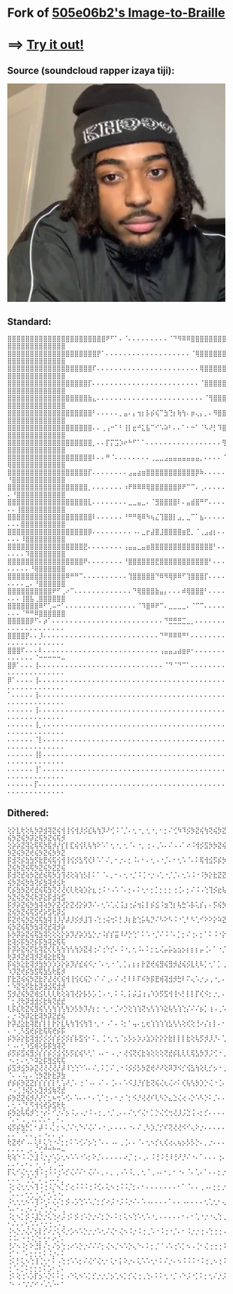 # Fork of [505e06b2's Image-to-Braille](https://github.com/505e06b2/Image-to-Braille)

# ==> [Try it out!](https://zurrty.neocities.org/braille/)

## Source (soundcloud rapper izaya tiji):
![soundcloud rapper izaya tiji](tiji.jpg)


## Standard:

⣿⣿⣿⣿⣿⣿⣿⣿⣿⣿⣿⣿⣿⣿⣿⣿⣿⣿⣿⣿⣿⣿⠟⠋⠁⠄⠈⠄⠄⠄⠄⠄⠄⠄⠄⠄⠈⠙⠻⠿⠿⣿⣿⣿⣿⣿⣿⣿⣿⣿⣿⣿⣿⣿⣿⣿⣿⣿⣿⣿⣿⣿
⣿⣿⣿⣿⣿⣿⣿⣿⣿⣿⣿⣿⣿⣿⣿⣿⣿⣿⣿⣿⡟⠁⠄⠄⠄⠄⠄⠄⠄⠄⠄⠄⠄⠄⠄⠄⠄⠄⠄⠄⠄⠈⢿⣿⣿⣿⣿⣿⣿⣿⣿⣿⣿⣿⣿⣿⣿⣿⣿⣿⣿⣿
⣿⣿⣿⣿⣿⣿⣿⣿⣿⣿⣿⣿⣿⣿⣿⣿⣿⣿⣿⠏⠄⠄⠄⠄⠄⠄⠄⠄⠄⠄⠄⠄⠄⠄⠄⠄⠄⠄⠄⠄⠄⠄⠄⢿⣿⣿⣿⣿⣿⣿⣿⣿⣿⣿⣿⣿⣿⣿⣿⣿⣿⣿
⣿⣿⣿⣿⣿⣿⣿⣿⣿⣿⣿⣿⣿⣿⣿⣿⣿⣿⡏⠄⠄⠄⠄⠄⠄⠄⠄⠄⠄⠄⠄⠄⠄⠄⠄⠄⠄⠄⠄⠄⠄⠄⠄⠈⣿⣿⣿⣿⣿⣿⣿⣿⣿⣿⣿⣿⣿⣿⣿⣿⣿⣿
⣿⣿⣿⣿⣿⣿⣿⣿⣿⣿⣿⣿⣿⣿⣿⣿⣿⣿⣷⣄⠄⠄⠄⠄⠄⠄⠄⠄⠄⠄⠄⠄⠄⠄⠄⠄⠄⠄⠄⠄⠄⠄⠄⠄⠈⢻⣿⣿⣿⣿⣿⣿⣿⣿⣿⣿⣿⣿⣿⣿⣿⣿
⣿⣿⣿⣿⣿⣿⣿⣿⣿⣿⣿⣿⣿⣿⣿⣿⣿⣿⣿⠃⠄⠄⠄⠄⠄⡀⣤⠄⡄⢲⡆⡧⡮⢮⠉⣳⢙⡆⢷⢳⠄⡶⢄⡄⡀⠄⠻⣿⣿⣿⣿⣿⣿⣿⣿⣿⣿⣿⣿⣿⣿⣿
⣿⣿⣿⣿⣿⣿⣿⣿⣿⣿⣿⣿⣿⣿⣿⣿⣿⣿⣿⠄⠄⢀⢠⠒⠁⠃⢸⡇⣖⠚⣅⣧⠉⠊⠡⠵⠃⠄⠄⠁⠂⠒⠁⠈⠣⠜⡃⠹⣿⣿⣿⣿⣿⣿⣿⣿⣿⣿⣿⣿⣿⣿
⣿⣿⣿⣿⣿⣿⣿⣿⣿⣿⣿⣿⣿⣿⣿⣿⣿⣿⣿⡀⠄⠄⡏⡍⣩⡱⠖⠓⠋⠁⠁⠄⠄⠄⠄⠄⠄⠄⠄⠄⠄⠄⠄⠄⠄⠄⠄⠄⢻⣿⣿⣿⣿⣿⣿⣿⣿⣿⣿⣿⣿⣿
⣿⣿⣿⣿⣿⣿⣿⣿⣿⣿⣿⣿⣿⣿⣿⣿⣿⣿⣿⠇⠄⠄⠛⠈⠄⠄⠄⠄⠄⠄⠄⠄⢀⣀⣀⣠⣤⣤⣤⣤⣤⣤⣤⡀⠄⠄⠄⠄⠈⢿⣿⣿⣿⣿⣿⣿⣿⣿⣿⣿⣿⣿
⣿⣿⣿⣿⣿⣿⣿⣿⣿⣿⣿⣿⣿⣿⣿⣿⣿⣿⡏⠄⠄⠄⠄⠄⠄⠄⠄⣠⣤⣴⣶⣿⣿⣿⣿⣿⣿⣿⣿⣿⣿⣿⡿⠷⠄⠄⠄⠄⠄⠘⣿⣿⣿⣿⣿⣿⣿⣿⣿⣿⣿⣿
⣿⣿⣿⣿⣿⣿⣿⣿⣿⣿⣿⣿⣿⣿⣿⣿⣿⣿⡀⠄⠄⠄⠄⠄⠄⠄⠰⠟⠿⠿⠿⢿⣿⣿⣿⣿⣿⣿⡿⠟⠉⠉⠄⢀⠄⠄⠄⠄⠄⠄⠘⣿⣿⣿⣿⣿⣿⣿⣿⣿⣿⣿
⣿⣿⣿⣿⣿⣿⣿⣿⣿⣿⣿⣿⣿⣿⣿⣿⣿⣿⣇⠄⠄⠄⠄⠄⠄⠄⠄⣀⣀⣤⣀⠄⠈⣻⣿⣿⣿⣿⠇⠄⣤⣾⣿⠛⠋⠄⠄⠄⠄⠄⠄⢸⣿⣿⣿⣿⣿⣿⣿⣿⣿⣿
⣿⣿⣿⣿⣿⣿⣿⣿⣿⣿⣿⣿⣿⣿⣿⣿⣿⣿⣿⠇⠄⠄⠄⠄⠄⠄⠘⠛⠛⢿⠿⠳⢦⣌⢹⣿⣿⡇⣠⡀⣀⠉⠁⣦⠄⠄⠄⠄⠄⠄⠄⠄⣿⣿⣿⣿⣿⣿⣿⣿⣿⣿
⣿⣿⣿⣿⣿⣿⣿⣿⣿⣿⣿⣿⣿⣿⣿⣿⣿⣿⡿⠄⠄⠄⠄⠄⠄⠄⠄⠄⠠⠄⣀⡖⣼⣿⣸⣿⣿⣿⣿⣶⣟⡀⠈⢀⣠⣴⡆⠄⠄⠄⠄⠄⠸⣿⣿⣿⣿⣿⣿⣿⣿⣿
⣿⣿⣿⣿⣿⣿⣿⣿⣿⣿⣿⣿⣿⣿⣿⣿⣿⣟⠄⠄⠄⠄⠄⠄⠄⠄⢠⣤⣤⣀⣤⣶⣿⣿⣿⣿⣿⣿⣿⣿⣿⣿⣿⣿⣿⣿⠃⠄⠄⠄⠄⠄⠄⠹⣿⣿⣿⣿⣿⣿⣿⣿
⣿⣿⣿⣿⣿⣿⣿⣿⣿⣿⣿⣿⣿⣿⣿⣿⣿⠟⠄⠄⠄⠄⠄⠄⠄⠄⠘⣿⣿⣿⣿⣿⣿⣟⣿⣿⣿⣿⣿⣿⣿⣿⣿⣿⣿⠃⠄⠄⠄⠄⠄⠄⠄⠄⠘⢿⣿⣿⣿⣿⣿⣿
⣿⣿⣿⣿⣿⣿⣿⣿⣿⣿⣿⣿⣿⠿⠛⠛⠉⠄⠄⠄⠄⠄⠄⠄⠄⠄⠄⢹⣿⣿⣿⣿⣿⠙⠿⠻⢿⡿⠿⠋⢹⣿⣿⣿⡏⠄⠄⠄⠄⠄⠄⠄⠄⣀⠄⠘⣿⣿⣿⣿⣿⣿
⣿⣿⣿⣿⣿⣿⣿⣿⣿⣿⠟⠋⢀⠔⠉⠄⠄⠄⠄⠄⠄⠄⠄⠄⠄⠄⠄⠄⠙⢿⣿⣿⣿⣷⣤⡄⠄⠄⠄⠾⢿⣿⣿⣿⠃⠄⠄⠄⠄⠄⠄⠄⢸⣿⣧⢀⣿⣿⣿⣿⣿⣿
⣿⣿⣿⣿⣿⣿⣿⠿⠋⢁⠤⠒⠁⠄⠄⠄⠄⠄⠄⠄⠄⠄⠄⠄⠄⠄⠄⠄⠄⠈⠹⣿⠿⠟⠉⠄⣀⣀⣀⣀⠄⠈⠉⠉⠄⠄⠄⠄⠄⠄⠄⠄⠈⠛⠛⠿⣿⣿⣿⣿⣿⣿
⣿⣿⣿⣿⣿⡿⠋⠄⡴⠁⠄⠄⠄⠄⠄⠄⠄⠄⠄⠄⠄⠄⠄⠄⠄⠄⠄⠄⠄⠄⠄⠄⠄⠄⠄⠙⣛⣛⣛⣉⣀⡀⠄⠄⠄⠄⠄⠄⠄⠄⠄⠄⠄⠄⠄⠄⠄⠄⠄⠄⠄⠄
⣿⣿⣿⣿⡟⠄⠄⡸⠄⠄⠄⠄⠄⠄⠄⠄⠄⠄⠄⠄⠄⠄⠄⠄⠄⠄⠄⠄⠄⠄⠄⠄⠄⠄⠙⠛⠿⠿⠿⠛⠃⠄⠄⠄⠄⠄⠄⠄⠄⠄⠄⠄⠄⠄⠄⠄⠄⠄⠄⠄⠄⠄
⣿⣿⣿⠏⠄⠄⠄⠇⠄⠄⠄⠄⠄⠄⠄⠄⠄⠄⠄⠄⠄⠄⠄⠄⠄⠄⠄⠄⠄⠄⠄⠄⠄⠄⢠⣤⣤⣠⣴⣶⡶⠂⠄⠄⠄⠄⠄⠄⠄⠄⠄⠄⠄⠄⠄⠈⠒⠒⠒⠒⠒⠤
⣿⡿⠁⠄⠄⠄⢸⠄⠄⠄⠄⠄⠄⠄⠄⠄⠄⠄⠄⠄⠄⠄⠄⠄⠄⠄⠄⠄⠄⠄⠄⠄⠄⠄⠄⠈⠙⠈⠙⠉⠁⠄⠄⠄⠄⠄⠄⠄⠄⠄⠄⠄⠄⠄⠄⠄⠄⠄⠄⠄⠄⠄
⡿⠁⠄⠄⠄⠄⢸⠄⠄⠄⠄⠄⠄⠄⠄⠄⠄⠄⠄⠄⠄⠄⠄⠄⠄⠄⠄⠄⠄⠄⠄⠄⠄⠄⠄⠄⠄⠄⠄⠄⠄⠄⠄⠄⠄⠄⠄⠄⠄⠄⠄⠄⠄⠄⠄⠄⠄⠄⠄⠄⠄⠄
⠁⠄⠄⠄⠄⠄⢸⠄⠄⠄⠄⠄⠄⠄⠄⠄⠄⠄⠄⠄⠄⠄⠄⠄⠄⠄⠄⠄⠄⠄⠄⠄⠄⠄⠄⠄⠄⠄⠄⠄⠄⠄⠄⠄⠄⠄⠄⠄⠄⠄⠄⠄⠄⠄⠄⠄⠄⠄⠄⠄⠄⠄
⠄⠄⠄⠄⠄⠄⢸⠄⠄⠄⠄⠄⠄⠄⠄⠄⠄⠄⠄⠄⠄⠄⠄⠄⠄⠄⠄⠄⠄⠄⠄⠄⠄⠄⠄⠄⠄⠄⠄⠄⠄⠄⠄⠄⠄⠄⠄⠄⠄⠄⠄⠄⠄⠄⠄⠄⠄⠄⠄⠄⠄⠄
⠄⠄⠄⠄⠄⠄⢸⡀⠄⠄⠄⠄⠄⠄⠄⠄⠄⠄⠄⠄⠄⠄⠄⠄⠄⠄⠄⠄⠄⠄⠄⠄⠄⠄⠄⠄⠄⠄⠄⠄⠄⠄⠄⠄⠄⠄⠄⠄⠄⠄⠄⠄⠄⠄⠄⠄⠄⠄⠄⠄⠄⠄
⠄⠄⠄⠄⠄⠄⠈⡇⠄⠄⠄⠄⠄⠄⠄⠄⠄⠄⠄⠄⠄⠄⠄⠄⠄⠄⠄⠄⠄⠄⠄⠄⠄⠄⠄⠄⠄⠄⠄⠄⠄⠄⠄⠄⠄⠄⠄⠄⠄⠄⠄⠄⠄⠄⠄⠄⠄⠄⠄⠄⠄⠄
⠄⠄⠄⠄⠄⠄⢸⡇⠄⠄⠄⠄⠄⠄⠄⠄⠄⠄⠄⠄⠄⠄⠄⠄⠄⠄⠄⠄⠄⠄⠄⠄⠄⠄⠄⠄⠄⠄⠄⠄⠄⠄⠄⠄⠄⠄⠄⠄⠄⠄⠄⠄⠄⠄⠄⠄⠄⠄⠄⠄⠄⠄
⠄⠄⠄⠄⠄⠄⢸⠁⠄⠄⠄⠄⠄⠄⠄⠄⠄⠄⠄⠄⠄⠄⠄⠄⠄⠄⠄⠄⠄⠄⠄⠄⠄⠄⠄⠄⠄⠄⠄⠄⠄⠄⠄⠄⠄⠄⠄⠄⠄⠄⠄⠄⠄⠄⠄⠄⠄⠄⠄⠄⠄⠄
⠄⠄⠄⠄⠄⠄⡏⠄⠄⠄⠄⠄⠄⠄⠄⠄⠄⠄⠄⠄⠄⠄⠄⠄⠄⠄⠄⠄⠄⠄⠄⠄⠄⠄⠄⠄⠄⠄⠄⠄⠄⠄⠄⠄⠄⠄⠄⠄⠄⠄⠄⠄⠄⠄⠄⠄⠄⠄⠄⠄⠄⠄

## Dithered:

⢕⡕⣇⢗⢕⢧⡳⡽⣺⢽⣝⢮⢺⢸⢪⢺⡸⡪⣎⢧⢳⡹⠜⢊⠨⠈⡈⠄⢂⠐⡀⢂⠐⡀⠂⡂⠌⢊⠳⠹⡪⡳⣝⢮⢳⢝⢮⡳⣝⢮⡳⣝⢮⡳⡽⣕⢯⡳⣝⢮⢯⡺
⢕⡵⡵⣝⢽⣕⢯⢯⡳⣯⡺⡜⡎⡇⣏⢮⢪⢇⢧⢳⠕⠡⠁⢂⠐⡀⢂⠈⠄⠐⡀⢐⠠⢀⠡⠄⠌⠠⠠⠁⠔⠨⢺⡪⣫⡳⡳⣝⢮⡳⣝⢮⡳⣝⢞⢮⡳⣝⢮⡳⡳⣝
⡯⣺⢝⡮⣳⣳⡫⣗⣟⢮⢯⢪⢺⢸⢪⡪⣣⢫⢎⠇⠡⠁⠌⡀⠂⡐⠄⡂⠨⠄⠂⠄⢂⠠⠐⡈⠄⠂⢂⠡⠈⠄⠅⢯⢺⣪⡫⡮⡳⣝⢮⡳⣝⢮⢯⡳⣝⢮⡳⣝⣝⢮
⡯⣺⢝⣞⢵⡳⣝⣞⢮⢯⡳⣱⢹⢜⢕⢵⢱⡣⡇⠅⠁⠈⠄⡀⠂⠄⢂⠐⡈⠨⢈⠐⡐⠠⢁⠐⡈⡈⠄⢂⠡⠨⠐⠨⡳⡕⣗⣝⣝⢮⡳⣝⢮⡳⣳⢝⡮⣳⢽⡺⣪⢗
⢏⡮⣳⡳⣝⢞⣞⢮⢯⣳⢝⢜⢜⢎⢇⢗⢵⡱⡕⣆⢐⠨⠐⠠⠡⠈⠄⡂⠄⠅⢂⠂⡂⡁⡂⡂⡂⢐⢈⠄⡂⠌⠨⠠⢑⢹⡪⣖⢧⡳⣝⢮⡳⣝⢮⢗⡽⣕⡯⣺⢵⣫
⡯⡺⡵⣝⢮⡳⣳⢽⢵⡳⡕⣝⢜⡕⣝⢜⡕⡵⡹⠌⠄⢂⠡⢁⢌⢨⣰⢐⡬⢲⡅⡇⡮⣪⠨⣲⢙⡆⢧⣓⠡⡧⢅⡎⡄⠄⡫⢮⡳⣝⢮⡳⣝⢮⢯⣫⢞⡵⣫⢗⡽⣪
⡯⣝⢞⢮⡳⣝⢮⢯⣳⢽⢸⡸⡜⡼⡸⡪⡺⣸⢹⠠⢑⢐⢬⢒⠅⡃⡸⡆⣗⢑⡥⢧⡙⠌⠣⠕⠣⠨⠐⢁⠃⠣⢁⠊⠕⠕⡕⠵⣝⢮⡳⣝⢮⢯⡳⣳⢽⢝⣞⢽⡺⡵
⡧⡳⡽⡵⣝⢮⢯⣳⢽⢕⢕⢕⡕⡵⡹⡜⡵⡱⣣⡑⡐⠨⡎⡎⣭⠸⠜⡑⢑⠁⠅⠡⠐⡈⠌⠨⠈⠄⡁⡂⠌⢐⠄⡂⠁⠅⠨⠐⡕⣗⢽⡪⡯⣳⢝⡮⡯⣳⢽⣕⢯⢯
⡗⡽⡵⣝⢮⡫⣗⢽⣝⢎⢇⢧⢳⢱⢣⢳⡱⣝⢼⢐⠌⢐⠑⡊⠄⠨⠐⡀⢂⠨⠄⠅⡂⣂⢌⡤⡥⣢⣢⡢⡆⡆⡆⡤⢈⠄⠁⠐⡈⢗⡽⡺⣝⣞⢽⡺⣝⢾⣕⣗⢯⣳
⡯⢮⡳⣕⣗⢽⡺⣳⡳⡱⡱⡱⡕⡵⡹⡜⣎⢮⠪⡐⠈⠄⢂⠐⠈⡀⡁⡄⡆⡆⡗⣝⢞⢮⣻⢮⣻⡺⣜⢮⡪⣇⢇⠧⡁⢂⠁⡁⢀⠱⡹⣝⢞⡮⣳⣫⢯⣳⣣⢗⣯⡺
⡏⣗⣝⢮⢮⡳⣝⣗⡝⣜⢜⢎⢮⢺⢸⢪⢎⢮⡑⠠⠁⠌⢀⠄⠌⠠⡃⠇⠇⠏⠮⡳⡯⣟⢾⢽⣺⡺⣓⠇⠍⢄⠡⡐⡠⢀⠐⡀⠄⠂⠱⣝⢵⡫⣗⣗⡽⣺⣪⢯⣺⡺
⣫⡺⣜⢮⡳⣝⢾⣪⢇⢇⢇⢗⢕⢵⢹⢜⡕⡧⡣⡡⢈⠠⠐⡀⠅⠨⡀⡅⡬⣨⢰⢠⠱⡱⡫⣫⢺⢸⠢⡃⡇⡇⡏⢎⠪⡂⡐⡀⠄⠁⡂⢜⢗⡽⣺⣺⡪⣗⢷⢝⣞⣞
⢇⡯⣎⢗⣝⢮⣻⢮⢣⢣⢳⢱⢣⢳⡱⡣⡳⡹⡜⡆⡂⠐⡀⠂⡈⠔⡑⢕⢱⢱⢝⢢⢣⢱⠱⣕⢧⢣⢱⢑⡌⠌⠌⡦⡁⢰⠠⢀⠡⠄⡐⠨⡳⡽⣕⣗⢽⡳⡽⣝⣞⢮
⡗⡽⣜⣕⣗⢽⣟⡎⡇⡇⡗⡕⣇⢧⢳⢹⢪⢳⢹⠐⡀⠂⠠⠁⠄⠨⡂⠁⢤⠄⣂⢖⢱⢱⢱⢱⣣⢣⢣⢕⢎⢕⢘⠔⡌⡆⡇⠄⠂⠄⠐⢀⠣⣫⢞⡮⣗⢯⢯⢞⡮⡯
⡮⡳⡵⡕⣗⢽⣺⡪⡪⡪⡎⡮⡪⡪⡎⡧⣫⢪⠂⠅⡀⢈⠐⡀⢂⠈⡢⡣⡢⡱⡰⣱⡱⡕⡕⡕⣗⡇⡇⡇⣗⢕⢧⡫⡺⡸⡘⠄⢁⠂⠠⠄⢂⠱⣫⢾⢕⡯⡯⣳⢽⢝
⡮⡫⡮⣫⢮⣻⡪⡎⡎⡮⡪⣪⢪⡣⡫⣎⢮⠣⢃⠁⠠⠄⠂⠠⢀⠂⢜⢪⢝⢎⣗⢵⢕⢕⢕⢝⣞⡮⣇⢇⢇⢯⣣⡳⡹⡨⢊⠐⢀⠐⠄⡂⠄⢂⠑⠽⣕⡯⣻⣪⢯⢯
⡮⣫⡺⣪⡳⡵⣝⢜⢜⢜⢜⡜⡼⠸⢑⢑⠑⠡⠄⠌⡀⠅⡁⠌⢀⠐⠨⡪⡪⡣⡳⣝⢞⠜⠜⢕⠽⡹⠪⡊⢪⣣⢳⢕⢇⡊⡢⠐⢀⠈⠄⠠⠨⡄⠄⢑⡳⣝⡗⣗⡽⣳
⡞⡮⡮⡳⣝⣝⡎⡎⡎⡎⡇⢃⢡⠜⡈⠄⢐⠈⠠⠄⠠⠁⠄⢈⠄⠄⠡⠪⡸⡘⡎⣗⢝⢮⢌⢆⢌⠔⠅⢎⢧⢣⡳⡱⡑⢌⠐⢈⠄⠐⠠⢈⢘⢮⡣⡢⣹⡺⣪⢷⢝⣞
⡮⡳⣝⣝⢮⡺⡜⡜⡊⣂⠦⢒⠡⢊⠄⠡⠄⠄⠂⠄⢁⠁⡂⠄⠂⡐⠈⡂⠪⡘⢜⢜⠎⢇⠣⡑⣄⣑⢌⢔⠠⡑⠡⠣⡑⠅⡈⠄⠄⠄⢂⠐⡈⢃⠫⢺⢪⢞⡵⣫⢗⢗
⡮⡳⣕⢧⢯⡺⢑⠐⡔⠅⠊⡐⠌⡢⠨⡠⠠⡐⠨⠠⢐⢀⠐⡈⢀⠄⠄⠌⢂⠊⢌⠂⡁⡑⢌⢊⢒⢜⡸⡨⣑⢨⠠⡂⡊⠄⠄⠄⠄⠈⠄⠂⠠⢀⠠⠄⠌⠄⠂⡀⠂⠄
⢮⡫⡮⣳⡓⡁⠂⡼⠨⠠⡁⡂⠢⡈⠌⢂⠑⠌⢌⠌⠠⠐⢀⠄⠄⠄⠄⠐⠄⠌⢀⠣⡱⡈⡊⠎⢝⢜⢜⠪⠊⢄⠕⡐⠄⠄⠄⠄⠄⠄⠄⠁⠈⠄⠄⡀⠄⠐⠄⠄⢀⠄
⢗⣝⢞⠎⠠⠄⢅⠇⢅⢑⠐⠌⡂⡂⠅⠡⢊⠌⡢⢑⠈⠄⠄⠠⠄⢀⢈⠄⠄⠈⠄⢂⠢⡊⢆⢎⢔⢄⢦⡢⡣⡣⡑⠄⡀⡐⠄⠄⠄⠄⠄⠄⠄⢀⠄⡈⢊⠚⠒⠓⠒⠤
⢗⢵⠑⠨⠠⡑⣸⠨⡐⡐⠡⡡⢂⠢⠡⠡⠐⠡⡂⠕⡈⠄⠄⠄⠄⠄⠔⡈⢐⠠⢀⠄⠨⢘⠨⢘⠸⢘⠜⡘⠌⠐⠄⠁⠄⠄⠄⢐⠄⠄⠄⠂⠄⠂⠄⠐⡀⠂⢁⠈⠠⠄
⡏⢅⠊⢌⢂⢂⢺⠨⢐⠨⠨⢐⠡⡊⢌⠌⠌⠂⢌⠌⠄⡀⠄⡀⢀⠠⠡⠨⡀⡀⢂⠈⢀⠠⠄⠂⡀⠂⠐⠄⠈⠄⢁⠄⠁⠄⠄⡂⡐⠄⠄⠄⠁⢈⢂⠁⠄⢈⠠⠄⠅⡀
⠨⡂⢌⢂⢂⠢⢹⠨⢐⠨⡈⠢⡁⡊⢔⠨⠨⠨⢐⠨⢊⠄⢅⠢⢐⠨⠨⡈⡂⠄⠂⠄⠄⠄⠄⠄⠄⠄⠂⠁⠈⠄⠄⢀⠠⠄⡂⡂⡐⠈⠄⠄⠄⢂⢂⠐⡈⠄⢂⠡⠐⠄
⠨⢂⢂⢂⠢⠡⢹⠨⢂⠅⢌⠌⡂⡪⠠⡡⢑⠡⠡⡈⡂⡊⠔⡨⠐⡨⠨⡐⠌⠄⠡⠠⠄⠄⠄⠄⠁⠄⠄⠠⠄⠄⠄⠄⢂⢁⢂⠂⢄⠡⠄⠂⠄⡐⠄⠅⡐⢈⢐⠠⠁⢀
⠨⡂⠢⡁⡪⠨⣸⡑⡐⢅⢑⠔⡨⢐⠅⡪⢐⠡⡑⡐⠌⡂⡑⠄⠅⡂⢅⠢⢑⠡⢂⠡⠐⡀⠄⠄⠄⠄⠄⠂⠄⠂⢁⠐⡐⠐⢄⢑⢀⠂⠌⠄⠄⢂⠡⠡⠐⡐⢐⢀⠡⢀
⠨⠢⡑⡐⢌⠌⡢⡇⡊⠔⡐⢅⠪⡐⡡⠢⠡⡑⡐⡐⠡⢂⠌⢌⠂⢌⠢⠨⡐⠨⢐⢀⠡⠐⠨⢐⠐⡈⠄⠂⠨⡐⡐⢐⠠⢑⢐⢐⠠⠨⠨⠄⠐⢐⠨⡈⡂⢂⠂⠔⡈⠄
⢘⠌⠢⠨⡂⠕⣘⡇⠌⡂⠌⡢⢑⢐⠔⠡⡑⡐⠌⠌⠌⡂⢌⠢⡈⠢⠡⡑⢄⠑⠄⠅⡂⡈⠈⠠⠡⢐⠡⡁⠢⠠⢈⠂⢌⢐⢐⢐⠨⢐⠁⠂⠈⠄⡂⡂⡂⠅⠨⡐⠄⠅
⢐⠅⡃⢅⠢⢑⢸⢈⢂⠂⠅⠠⢑⢐⠡⠡⡂⠌⢌⠊⢌⢂⠂⢅⠂⡅⠕⡐⠄⢅⠡⠡⢂⠂⠅⠌⡐⠄⠢⠨⠨⠨⠐⠨⢐⢀⠢⢐⠨⢐⠈⠄⡁⠅⡂⡂⡂⠅⡡⠂⡈⠄
⢐⠅⢕⢐⠡⡡⡏⡢⠡⡑⠅⠅⡂⠠⠑⢅⠢⠡⡁⡊⡐⡐⡈⡢⢁⠢⡁⡊⢌⢐⢀⢑⠄⠅⠅⢂⠐⡈⠠⠑⡨⠐⡁⠅⡂⢂⠌⡐⡨⠐⠄⠠⠐⡐⡐⠔⠠⢁⢂⠡⠄⠂